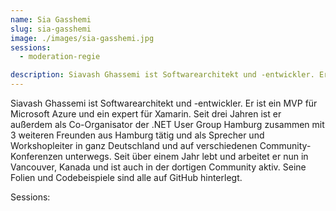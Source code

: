 ```yaml
---
name: Sia Gasshemi
slug: sia-gasshemi
image: ./images/sia-gasshemi.jpg
sessions:
  - moderation-regie

description: Siavash Ghassemi ist Softwarearchitekt und -entwickler. Er ist ein MVP für Microsoft Azure und ein expert für Xamarin.
---
```


Siavash Ghassemi ist Softwarearchitekt und -entwickler. Er ist ein MVP für Microsoft Azure und ein expert für Xamarin. Seit drei Jahren ist er außerdem als Co-Organisator der .NET User Group Hamburg zusammen mit 3 weiteren Freunden aus Hamburg tätig und als Sprecher und Workshopleiter in ganz Deutschland und auf verschiedenen Community-Konferenzen unterwegs. Seit über einem Jahr lebt und arbeitet er nun in Vancouver, Kanada und ist auch in der dortigen Community aktiv. Seine Folien und Codebeispiele sind alle auf GitHub hinterlegt.

Sessions: